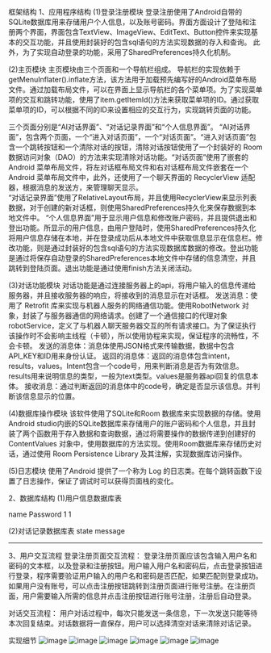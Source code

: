 框架结构
1、应用程序结构
(1)登录注册模块
登录注册使用了Android自带的SQLite数据库用来存储用户个人信息，以及账号密码。界面方面设计了登陆和注册两个界面，界面包含TextView、ImageView、EditText、Button控件来实现基本的交互功能，并且使用封装好的包含sql语句的方法实现数据的存入和查询。
此外，为了实现自动登录的功能，采用了SharedPreferences持久化机制。

(2)主页模块
主页模块由三个页面和一个导航栏组成。
导航栏的实现依赖于getMenuInflater().inflate方法，该方法用于加载预先编写好的Android菜单布局文件。通过加载布局文件，可以在界面上显示导航栏的各个菜单项。为了实现菜单项的交互和跳转功能，使用了item.getItemId()方法来获取菜单项的ID。通过获取菜单项的ID，可以根据不同的ID来设置相应的交互行为，实现跳转页面的功能。

三个页面分别是“AI对话界面”、“对话记录界面”和“个人信息界面”。
“AI对话界面”，包含两个页面，一个“进入对话页面”，一个“对话页面”。“进入对话页面”包含一个跳转按钮和一个清除对话的按钮，清除对话按钮使用了一个封装好的 Room 数据访问对象（DAO）的方法来实现清除对话功能。“对话页面”使用了嵌套的Android 菜单布局文件，将左对话框布局文件和右对话框布局文件嵌套在一个Android 菜单布局文件中，此外，还使用了一个聊天界面的 RecyclerView 适配器，根据消息的发送方，来管理聊天显示。    
“对话记录界面”使用了RelativeLayout布局，并且使用RecyclerView来显示列表数据，对于创建的新对话框，则使用SharedPreferences持久化来保存数据到本地文件中。
“个人信息界面”用于显示用户信息和修改账户密码，并且提供退出和登出功能。所显示的用户信息，由用户登陆时，使用SharedPreferences持久化将用户信息存储在本地，并在登录成功后从本地文件中获取信息显示在信息栏。修改功能，则是通过封装好的包含sql语句的方法实现数据库数据的修改。登出功能是通过将保存自动登录的SharedPreferences本地文件中存储的信息清空，并且跳转到登陆页面。退出功能是通过使用finish方法关闭活动。

(3)对话功能模块
对话功能是通过连接服务器上的api，将用户输入的信息传递给服务器，并且接收服务器的响应，将接收到的消息显示在对话框。
发送消息：使用了 Retrofit 库来实现与机器人服务的网络通信功能。使用RobotNetwork 对象，封装了与服务器通信的网络请求。创建了一个通信接口的代理对象 robotService，定义了与机器人聊天服务器交互的所有请求接口。为了保证执行该操作时不会影响主线程（卡顿），所以使用协程来实现，保证程序的流畅性，不会卡顿。
发送的消息体：消息体使用JSON格式来传输数据，数据中包含API_KEY和ID用来身份认证。
返回的消息体：返回的消息体包含intent，results，values。Intent包含一个code号，用来判断消息是否为有效信息。results用来说明信息的类型，一般为text类型。values是服务器api回复的信息本体。
接收消息：通过判断返回的消息体中的code号，确定是否显示该信息。并判断该信息显示的位置。

(4)数据库操作模块
该软件使用了SQLite和Room 数据库来实现数据的存储。使用Android studio内嵌的SQLite数据库来存储用户的账户密码和个人信息，并且封装了两个函数用于存入数据和查询数据，通过将需要操作的数据传递到创建好的 ContentValues 对象中，使用数据库的方法实现。使用Room数据库来存储历史对话，通过使用 Room Persistence Library 及其注解，实现数据库访问操作。

(5)日志模块
使用了Android 提供了一个称为 Log 的日志类。在每个跳转函数下设置了日志操作，保证了调试时可以获得页面栈的变化。

2、数据库结构
(1)用户信息数据库表

name	Password
1	1

(2)对话记录数据库表
state	message
***	***

3、用户交互流程
登录注册页面交互流程：
登录注册页面应该包含输入用户名和密码的文本框，以及登录和注册按钮。用户输入用户名和密码后，点击登录按钮进行登录，程序需要验证用户输入的用户名和密码是否匹配，如果匹配则登录成功。如果用户没有账号，可以点击注册按钮跳转到注册页面进行账号注册。在注册页面，用户需要输入所需的信息并点击注册按钮进行账号注册，注册后自动登录。

对话交互流程：
用户对话过程中，每次只能发送一条信息，下一次发送只能等待本次回复结束。对话数据将一直保存，用户可以选择清空对话来清除对话记录。

实现细节
![image](https://github.com/zhao9wan5/Chat-helper/assets/133371969/b8b5391a-c232-4f04-8365-6b27d00e1a5a)
![image](https://github.com/zhao9wan5/Chat-helper/assets/133371969/588b9499-81b3-4f90-be08-1f740c8165ef)
![image](https://github.com/zhao9wan5/Chat-helper/assets/133371969/da20b5f9-b0d5-4ede-a027-cfa3d3d989a6)
![image](https://github.com/zhao9wan5/Chat-helper/assets/133371969/45e940cd-2a0f-4eb6-b712-38653f5df11a)
![image](https://github.com/zhao9wan5/Chat-helper/assets/133371969/318c3ccd-fcfb-4186-b8d3-04a4a2c8a864)
![image](https://github.com/zhao9wan5/Chat-helper/assets/133371969/18e1a3fa-986f-4048-a337-92e9d076b1a6)






